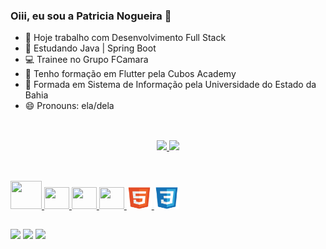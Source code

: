 ### Oiii, eu sou a Patricia Nogueira 👋


- 🔭 Hoje trabalho com Desenvolvimento Full Stack
- 🌱 Estudando Java | Spring Boot 
- 💻 Trainee no Grupo FCamara
- 📓 Tenho formação em Flutter pela Cubos Academy
- 📓 Formada em Sistema de Informação pela Universidade do Estado da Bahia
- 😄 Pronouns: ela/dela

##
 <br>
<div align="center">
  <a href="https://github.com/patricianogueira">
  <img height="180em" src="https://github-readme-stats.vercel.app/api?username=patricianogueira&show_icons=true&theme=dark&include_all_commits=true&count_private=true&icon_color=ff007f&title_color=ff007f"/>
  <img height="180em" src="https://github-readme-stats.vercel.app/api/top-langs/?username=patricianogueira&layout=compact&langs_count=7&theme=dark&title_color=ff007f"/>
</div>

##

<div style="display: inline_block"><br>
  
  <img height="45" width="50" src="https://cdn.jsdelivr.net/gh/devicons/devicon/icons/java/java-original-wordmark.svg" />
  <img height="35" width="40" src="https://cdn.jsdelivr.net/gh/devicons/devicon/icons/spring/spring-original.svg" />
  <img height="35" width="40" src="https://cdn.jsdelivr.net/gh/devicons/devicon/icons/dart/dart-original.svg" />
  <img height="35" width="40" src="https://cdn.jsdelivr.net/gh/devicons/devicon/icons/flutter/flutter-original.svg" />
  <img height="35" width="40" src="https://raw.githubusercontent.com/devicons/devicon/master/icons/html5/html5-original.svg">
  <img height="35" width="40" src="https://raw.githubusercontent.com/devicons/devicon/master/icons/css3/css3-original.svg">
 
</div>

##

<div> 
 <a href = "mailto:snogueira.patricia@gmail.com"><img src="https://img.shields.io/badge/Gmail-D14836?style=for-the-badge&logo=gmail&logoColor=white" rel="external" target="_blank"></a>
 <a href="https://www.linkedin.com/in/patricia-nogueira-441b9a129/" rel="external" target="_blank"><img src="https://img.shields.io/badge/-LinkedIn-%230077B5?style=for-the-badge&logo=linkedin&logoColor=white" target="_blank"></a>
 <a href="https://discord.gg/UjnsnQpV" rel="external" target="_blank"><img src="https://img.shields.io/badge/Discord-7289DA?style=for-the-badge&logo=discord&logoColor=white" target="_blank"></a>  
</div> 
